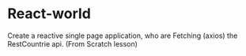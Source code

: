 # React-world
Create a reactive single page application, who are Fetching (axios) the RestCountrie api. (From Scratch lesson)
